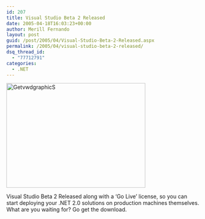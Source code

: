 ```yaml
---
id: 207
title: Visual Studio Beta 2 Released
date: 2005-04-18T16:03:23+00:00
author: Merill Fernando
layout: post
guid: /post/2005/04/Visual-Studio-Beta-2-Released.aspx
permalink: /2005/04/visual-studio-beta-2-released/
dsq_thread_id:
  - "77712791"
categories:
  - .NET
---
```

<p><img height="273" alt="GetvwdgraphicS" src="http://www.merill.net/wp-content/uploads/contentbinary/getvwdgraphicS.jpg" width="363" border="0" /></p>
<p>Visual Studio Beta 2 Released along with a&nbsp;&lsquo;Go Live&rsquo; license, so you can start deploying your&nbsp;.NET 2.0 solutions on production machines themselves. What are you waiting for? Go get the download.</p>